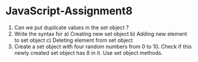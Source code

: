 # JavaScript-Assignment8
1. Can we put duplicate values in the set object ?
2. Write the syntax for
a) Creating new set object
b) Adding new element to set object
c) Deleting element from set object
3. Create a set object with four random numbers from 0 to 10. Check if this
newly created set object has 8 in it. Use set object methods.
